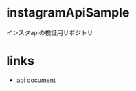 # instagramApiSample
インスタapiの検証用リポジトリ

# links
- [api document](https://developers.facebook.com/docs/instagram-basic-display-api?locale=ja_JP)
